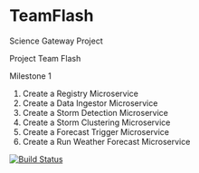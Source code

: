 # TeamFlash

Science Gateway Project

Project Team Flash

Milestone 1  
 
1. Create a Registry Microservice  
2. Create a Data Ingestor Microservice 
3. Create a Storm Detection Microservice 
4. Create a Storm Clustering Microservice 
5. Create a Forecast Trigger Microservice 
6. Create a Run Weather Forecast Microservice 
  
[![Build Status](https://travis-ci.org/airavata-courses/TeamFlash.svg?branch=Feature%2FDataIngestor)](https://travis-ci.org/airavata-courses/TeamFlash)
